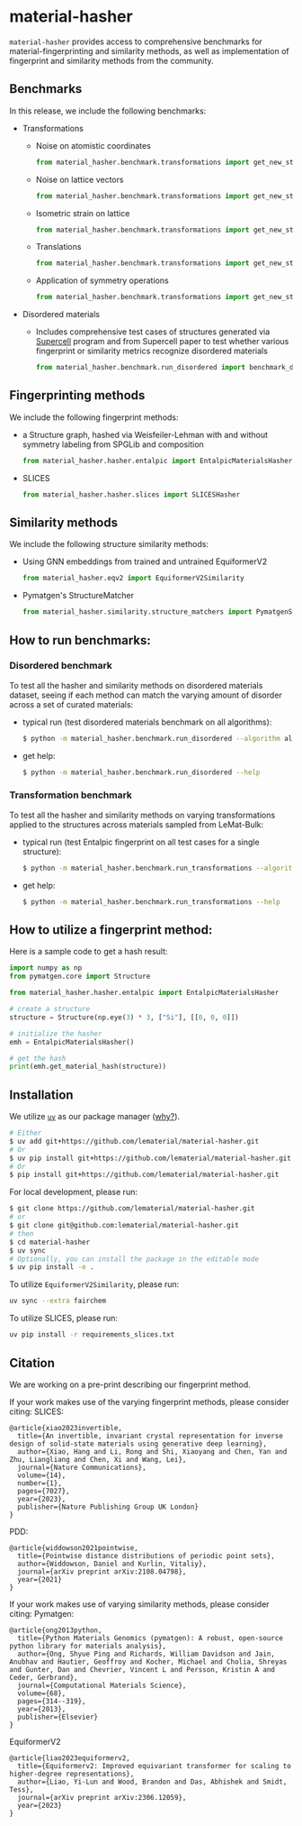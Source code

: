 # material-hasher

`material-hasher` provides access to comprehensive benchmarks for material-fingerprinting and similarity methods, as well as implementation of fingerprint and similarity methods from the community.

## Benchmarks

In this release, we include the following benchmarks:

-   Transformations

    -   Noise on atomistic coordinates

        ```python
        from material_hasher.benchmark.transformations import get_new_structure_with_gaussian_noise
        ```

    -   Noise on lattice vectors

        ```python
        from material_hasher.benchmark.transformations import get_new_structure_with_strain
        ```

    -   Isometric strain on lattice

        ```python
        from material_hasher.benchmark.transformations import get_new_structure_with_isometric_strain
        ```

    -   Translations

        ```python
        from material_hasher.benchmark.transformations import get_new_structure_with_translation
        ```

    -   Application of symmetry operations

        ```python
        from material_hasher.benchmark.transformations import get_new_structure_with_symm_ops
        ```

-   Disordered materials

    -   Includes comprehensive test cases of structures generated via [Supercell](https://orex.github.io/supercell/) program and from Supercell paper to test whether various fingerprint or similarity metrics recognize disordered materials

        ```python
        from material_hasher.benchmark.run_disordered import benchmark_disordered_structures
        ```

## Fingerprinting methods

We include the following fingerprint methods:

-   a Structure graph, hashed via Weisfeiler-Lehman with and without symmetry labeling from SPGLib and composition

    ```python
    from material_hasher.hasher.entalpic import EntalpicMaterialsHasher
    ```

-   SLICES

    ```python
    from material_hasher.hasher.slices import SLICESHasher
    ```

## Similarity methods

We include the following structure similarity methods:

-   Using GNN embeddings from trained and untrained EquiformerV2

    ```python
    from material_hasher.eqv2 import EquiformerV2Similarity
    ```

-   Pymatgen's StructureMatcher

    ```python
    from material_hasher.similarity.structure_matchers import PymatgenStructureSimilarity
    ```

## How to run benchmarks:

### Disordered benchmark

To test all the hasher and similarity methods on disordered materials dataset, seeing if each method can match the varying amount of disorder across a set of curated materials:

-   typical run (test disordered materials benchmark on all algorithms):

    ```bash
    $ python -m material_hasher.benchmark.run_disordered --algorithm all
    ```

-   get help:

    ```bash
    $ python -m material_hasher.benchmark.run_disordered --help
    ```

### Transformation benchmark

To test all the hasher and similarity methods on varying transformations applied to the structures across materials sampled from LeMat-Bulk:

-   typical run (test Entalpic fingerprint on all test cases for a single structure):

    ```bash
    $ python -m material_hasher.benchmark.run_transformations --algorithm Entalpic  --n-test-elements 1
    ```

-   get help:

    ```bash
    $ python -m material_hasher.benchmark.run_transformations --help
    ```

## How to utilize a fingerprint method:

Here is a sample code to get a hash result:

```python
import numpy as np
from pymatgen.core import Structure

from material_hasher.hasher.entalpic import EntalpicMaterialsHasher

# create a structure
structure = Structure(np.eye(3) * 3, ["Si"], [[0, 0, 0]])

# initialize the hasher
emh = EntalpicMaterialsHasher()

# get the hash
print(emh.get_material_hash(structure))
```

## Installation

We utilize [`uv`](https://docs.astral.sh/uv/getting-started/installation/) as our package manager ([why?](https://docs.astral.sh/uv/#highlights)).

```bash
# Either
$ uv add git+https://github.com/lematerial/material-hasher.git
# Or
$ uv pip install git+https://github.com/lematerial/material-hasher.git
# Or
$ pip install git+https://github.com/lematerial/material-hasher.git
```

For local development, please run:

```bash
$ git clone https://github.com/lematerial/material-hasher.git
# or
$ git clone git@github.com:lematerial/material-hasher.git
# then
$ cd material-hasher
$ uv sync
# Optionally, you can install the package in the editable mode
$ uv pip install -e .
```

To utilize `EquiformerV2Similarity`, please run: 

```bash
uv sync --extra fairchem
```

To utilize SLICES, please run:

```bash
uv pip install -r requirements_slices.txt
```

## Citation

We are working on a pre-print describing our fingerprint method.

If your work makes use of the varying fingerprint methods, please consider citing:
SLICES:

```
@article{xiao2023invertible,
  title={An invertible, invariant crystal representation for inverse design of solid-state materials using generative deep learning},
  author={Xiao, Hang and Li, Rong and Shi, Xiaoyang and Chen, Yan and Zhu, Liangliang and Chen, Xi and Wang, Lei},
  journal={Nature Communications},
  volume={14},
  number={1},
  pages={7027},
  year={2023},
  publisher={Nature Publishing Group UK London}
}
```

PDD:

```
@article{widdowson2021pointwise,
  title={Pointwise distance distributions of periodic point sets},
  author={Widdowson, Daniel and Kurlin, Vitaliy},
  journal={arXiv preprint arXiv:2108.04798},
  year={2021}
}
```

If your work makes use of varying similarity methods, please consider citing:
Pymatgen:

```
@article{ong2013python,
  title={Python Materials Genomics (pymatgen): A robust, open-source python library for materials analysis},
  author={Ong, Shyue Ping and Richards, William Davidson and Jain, Anubhav and Hautier, Geoffroy and Kocher, Michael and Cholia, Shreyas and Gunter, Dan and Chevrier, Vincent L and Persson, Kristin A and Ceder, Gerbrand},
  journal={Computational Materials Science},
  volume={68},
  pages={314--319},
  year={2013},
  publisher={Elsevier}
}
```

EquiformerV2

```
@article{liao2023equiformerv2,
  title={Equiformerv2: Improved equivariant transformer for scaling to higher-degree representations},
  author={Liao, Yi-Lun and Wood, Brandon and Das, Abhishek and Smidt, Tess},
  journal={arXiv preprint arXiv:2306.12059},
  year={2023}
}
```
